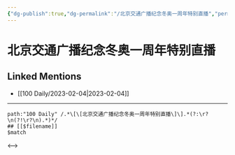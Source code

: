 ```yaml
---
{"dg-publish":true,"dg-permalink":"/北京交通广播纪念冬奥一周年特别直播","permalink":"/北京交通广播纪念冬奥一周年特别直播/"}
---
```


# 北京交通广播纪念冬奥一周年特别直播

## Linked Mentions
- [[100 Daily/2023-02-04\|2023-02-04]]


---

```expander
path:"100 Daily" /.*\[\[北京交通广播纪念冬奥一周年特别直播\]\].*(?:\r?\n(?!\r?\n).*)*/
## [[$filename]]
$match
```

<-->